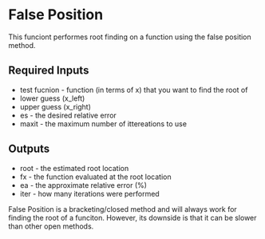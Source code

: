 # False Position #
This funciont performes root finding on a function using the false position method.
## Required Inputs ##
* test fucnion - function (in terms of x) that you want to find the root of
* lower guess (x_left)
* upper guess (x_right)
* es - the desired relative error
* maxit - the maximum number of ittereations to use

## Outputs ##
* root - the estimated root location
* fx - the function evaluated at the root location
* ea - the approximate relative error (%)
* iter - how many iterations were performed

False Position is a bracketing/closed method and will always work for finding the root of a funciton. However, its downside is that it can be slower than other open methods.
